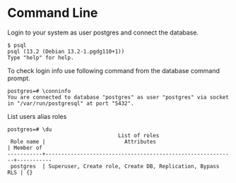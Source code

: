# Command Line

Login to your system as user postgres and connect the database.

```text
$ psql
psql (13.2 (Debian 13.2-1.pgdg110+1))
Type "help" for help.
```

To check login info use following command from the database command prompt.

```text
postgres=# \conninfo
You are connected to database "postgres" as user "postgres" via socket in "/var/run/postgresql" at port "5432".
```

List users alias roles

```text
postgres=# \du
                                   List of roles
 Role name |                         Attributes                         | Member of
-----------+------------------------------------------------------------+-----------
 postgres  | Superuser, Create role, Create DB, Replication, Bypass RLS | {}
```



